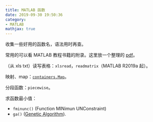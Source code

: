 ```yaml
---
title: MATLAB 函数
date: 2019-09-30 19:50:36
category:
- MATLAB
mathjax: true
---
```


收集一些好用的函数名，语法用时再查。

常用的可以看 MATLAB 教程书籍的附录。这里放一个整理的 [pdf](MATLAB函数速查手册.pdf)。

（从 xls  txt）读写表格：`xlsread`，`readmatrix`（MATLAB R2019a 起）。

映射、map：[`containers.Map`](https://ww2.mathworks.cn/help/matlab/matlab_prog/creating-a-map-object.html)。

分段函数：`piecewise`。

求函数最小值：
* `fminunc()` (Function MINimun UNConstraint)
*  `ga()` ([Genetic Algorithm](../genetic-algorithm#在-MATLAB-中调用遗传算法)). 
